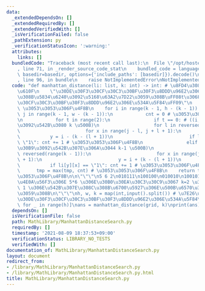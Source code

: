 ```yaml
---
data:
  _extendedDependsOn: []
  _extendedRequiredBy: []
  _extendedVerifiedWith: []
  _isVerificationFailed: false
  _pathExtension: py
  _verificationStatusIcon: ':warning:'
  attributes:
    links: []
  bundledCode: "Traceback (most recent call last):\n  File \"/opt/hostedtoolcache/Python/3.10.6/x64/lib/python3.10/site-packages/onlinejudge_verify/documentation/build.py\"\
    , line 71, in _render_source_code_stat\n    bundled_code = language.bundle(stat.path,\
    \ basedir=basedir, options={'include_paths': [basedir]}).decode()\n  File \"/opt/hostedtoolcache/Python/3.10.6/x64/lib/python3.10/site-packages/onlinejudge_verify/languages/python.py\"\
    , line 96, in bundle\n    raise NotImplementedError\nNotImplementedError\n"
  code: "def manhattan_distance(li: list, k: int) -> int: # \u8FD4\u308A\u5024\u6CE8\
    \u610F\n    \"\u30DE\u30F3\u30CF\u30C3\u30BF\u30F3\u8DDD\u96E2\u3067\u884C\u3051\
    \u308B\u5834\u6240\u3092\u5168\u63A2\u7D22\u3059\u308B\uFF08t\u306F\u30DE\u30F3\
    \u30CF\u30C3\u30BF\u30F3\u8DDD\u96E2\u306E\u534A\u5F84\uFF09\"\n    tmp = 0 #\
    \ \u3053\u3053\u306F\u4F8B\n    for i in range(k - 1, h - (k - 1)):\n        for\
    \ j in range(k - 1, w - (k - 1)):\n            cnt = 0 # \u3053\u3053\u306F\u4F8B\
    \n            for t in range(2):\n                if t == 0: # ((i,j)\u30DE\u30B9\
    \u3092\u542B\u3080 k \u500B)\n                    for l in reversed(range(k)):\n\
    \                        for x in range(j - l, j + l + 1):\n                 \
    \           y = i - (k - (l + 1))\n                            if li[y][x] ==\
    \ \"1\": cnt += 1 # \u3053\u3053\u306F\u4F8B\n                elif t == 1: # ((i,j)\u30DE\
    \u30B9\u3092\u542B\u307E\u306A\u3044 k-1 \u500B)\n                    for l in\
    \ reversed(range(k - 1)):\n                        for x in range(j - l, j + l\
    \ + 1):\n                            y = i + (k - (l + 1))\n                 \
    \           if li[y][x] == \"1\": cnt += 1 # \u3053\u3053\u306F\u4F8B\n      \
    \      tmp = max(tmp, cnt) # \u3053\u3053\u306F\u4F8B\n    return tmp # \u3053\
    \u3053\u306F\u4F8B\n\n\"\"\"\n5 6 2\n010111\n100100\n010010\n100101\n011010\n\n\
    \u4E0A\u56F3\u306E 5*6 \u306E\u30B0\u30EA\u30C3\u30C9\u3067 k=2 \u306E\u6642\u306E\
    \ 1 \u306E\u542B\u307E\u308C\u308B\u6700\u5927\u306E\u500B\u6570\u3092\u51FA\u529B\
    \u3059\u308B\n\"\"\"\nh, w, k = map(int,input().split()) # \u7E26\u3001\u6A2A\u3001\
    \u30DE\u30F3\u30CF\u30C3\u30BF\u30F3\u8DDD\u96E2\u306E\u534A\u5F84\ngrid = [list(input().rstrip())\
    \ for _ in range(h)]\nans = manhattan_distance(grid, k)\nprint(ans)"
  dependsOn: []
  isVerificationFile: false
  path: MathLibrary/ManhattanDistanceSearch.py
  requiredBy: []
  timestamp: '2021-08-09 18:37:53+09:00'
  verificationStatus: LIBRARY_NO_TESTS
  verifiedWith: []
documentation_of: MathLibrary/ManhattanDistanceSearch.py
layout: document
redirect_from:
- /library/MathLibrary/ManhattanDistanceSearch.py
- /library/MathLibrary/ManhattanDistanceSearch.py.html
title: MathLibrary/ManhattanDistanceSearch.py
---
```

